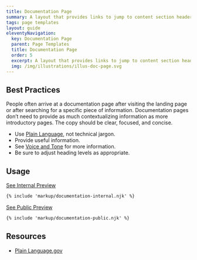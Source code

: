 ```yaml
---
title: Documentation Page
summary: A layout that provides links to jump to content section headers.
tags: page templates
layout: guide
eleventyNavigation:
  key: Documentation Page
  parent: Page Templates
  title: Documentation Page
  order: 5
  excerpt: A layout that provides links to jump to content section headers.
  img: /img/illustrations/illus-doc-page.svg
---
```


## Best Practices

People often arrive at a documentation page after visiting the landing page or after searching for a specific piece of information. Documentation pages don’t need to provide as much contextualizing information as more introductory pages. The copy should be clear, focused, and concise.

- Use [Plain Language](https://plainlanguage.gov/), not technical jargon.
- Provide useful information.
- See [Voice and Tone](/foundation/voice-and-tone/) for more information.
- Be sure to adjust heading levels as appropriate.

## Usage

<a class="btn btn-primary" href="/page-templates/documentation-page-internal/" target="_blank">See Internal Preview</a>

```html
{% include 'markup/documentation-internal.njk' %}
```

<a class="btn btn-primary" href="/page-templates/documentation-page-public/" target="_blank">See Public Preview</a>

```html
{% include 'markup/documentation-public.njk' %}
```

## Resources

- [Plain Language.gov](https://www.plainlanguage.gov/guidelines/)
